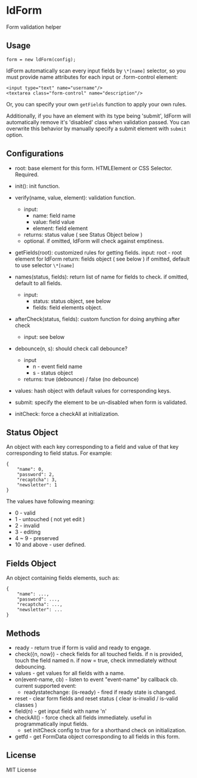 # ldForm

Form validation helper


## Usage

    form = new ldForm(config);


ldForm automatically scan every input fields by `\*[name]` selector, so you must provide name attributes for each input or .form-control element:

    <input type="text" name="username"/>
    <textarea class="form-control" name="description"/>

Or, you can specify your own `getFields` function to apply your own rules.

Additionally, if you have an element with its type being 'submit', ldForm will automatically remove it's 'disabled' class when validation passed. You can overwrite this behavior by manually specify a submit element with `submit` option.


## Configurations

 * root: base element for this form. HTMLElement or CSS Selector. Required.
 * init(): init function.
 * verify(name, value, element): validation function.
   * input:
     * name: field name
     * value: field value
     * element: field element
   * returns: status value ( see Status Object below )
   * optional. if omitted, ldForm will check against emptiness.
 * getFields(root): customized rules for getting fields.
   input: root - root element for ldForm
   return: fields object ( see below )
   if omitted, default to use selector `\*[name]`
   
 * names(status, fields): return list of name for fields to check. if omitted, default to all fields.
   * input:
     * status: status object, see below
     * fields: field elements object.
 * afterCheck(status, fields): custom function for doing anything after check
   * input: see below
 * debounce(n, s): should check call debounce?
   * input
     * n - event field name
     * s - status object
   * returns: true (debounce) / false (no debounce)
 * values: hash object with default values for corresponding keys.
 * submit: specify the element to be un-disabled when form is validated.
 * initCheck: force a checkAll at initialization.


## Status Object

An object with each key corresponding to a field and value of that key corresponding to field status. For example:

    {
        "name": 0,
        "password": 2,
        "recaptcha": 3,
        "newsletter": 1
    }

The values have following meaning:

 * 0 - valid
 * 1 - untouched ( not yet edit )
 * 2 - invalid
 * 3 - editing
 * 4 ~ 9 - preserved
 * 10 and above - user defined.


## Fields Object

An object containing fields elements, such as:

    {
        "name": ...,
        "password": ...,
        "recaptcha": ...,
        "newsletter": ...
    }


## Methods

 * ready - return true if form is valid and ready to engage.
 * check({n, now}) - check fields for all touched fields. if n is provided, touch the field named n.
   if now = true, check immediately without debouncing.
 * values - get values for all fields with a name.
 * on(event-name, cb) - listen to event "event-name" by callback cb. current supported event:
   - readystatechange: (is-ready) - fired if ready state is changed.
 * reset - clear form fields and reset status ( clear is-invalid  / is-valid classes )
 * field(n) - get input field with name 'n'
 * checkAll() - force check all fields immediately. useful in programmatically input fields.
   - set initCheck config to true for a shorthand check on initialization.
 * getfd - get FormData object corresponding to all fields in this form.


## License

MIT License
